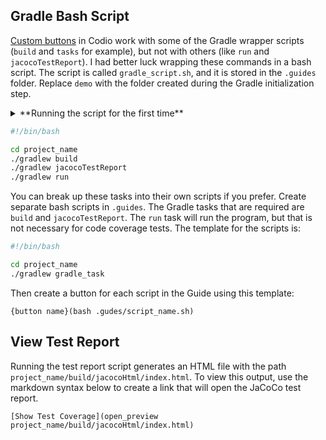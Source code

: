 ## Gradle Bash Script

[Custom buttons](https://codio.com/docs/content/authoring/page-edit/buttons/) in Codio work with some of the Gradle wrapper scripts (`build` and `tasks` for example), but not with others (like `run` and `jacocoTestReport`). I had better luck wrapping these commands in a bash script. The script is called `gradle_script.sh`, and it is stored in the `.guides` folder. Replace `demo` with the folder created during the Gradle initialization step.

<details><summary>**Running the script for the first time**</summary>The build process of the script can take some time when the script is first run. It speeds up on subsequent runs.</details>

```bash
#!/bin/bash

cd project_name
./gradlew build
./gradlew jacocoTestReport
./gradlew run
```

You can break up these tasks into their own scripts if you prefer. Create separate bash scripts in `.guides`. The Gradle tasks that are required are `build` and `jacocoTestReport`. The `run` task will run the program, but that is not necessary for code coverage tests. The template for the scripts is:

```bash
#!/bin/bash

cd project_name
./gradlew gradle_task
```


Then create a button for each script in the Guide using this template:

```
{button name}(bash .gudes/script_name.sh)
```

## View Test Report

Running the test report script generates an HTML file with the path `project_name/build/jacocoHtml/index.html`. To view this output, use the markdown syntax below to create a link that will open the JaCoCo test report.

`[Show Test Coverage](open_preview project_name/build/jacocoHtml/index.html)`
